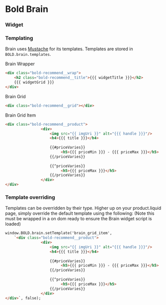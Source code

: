 # Bold Brain

### Widget

### Templating

Brain uses [Mustache](https://mustache.github.io/) for its templates. Templates are stored in `BOLD.brain.templates`.

Brain Wrapper
```html
<div class="bold-recommend__wrap">
	<h2 class="bold-recommend__title">{{{ widgetTitle }}}</h2>
	{{{ widgetGrid }}}
</div>
```

Brain Grid
```html
<div class="bold-recommend__grid"></div>
```

Brain Grid Item
```html
<div class="bold-recommend__product">
                <div>
                    <img src="{{ imgUri }}" alt="{{{ handle }}}"/>
                    <h4>{{{ title }}}</h4>
                    
                    {{#priceVaries}}
						 <h5>{{{ priceMin }}} - {{{ priceMax }}}</h5>
					{{/priceVaries}}
					
					{{^priceVaries}}
						 <h5>{{{ priceMax }}}</h5>
					{{/priceVaries}}
                </div>
</div>
```

### Template overriding 

Templates can be overridden by their type. Higher up on your product.liquid page, simply override the default template using the following: (Note this must be wrapped in a on dom ready to ensure the Brain widget script is loaded)

```html
window.BOLD.brain.setTemplate('brain_grid_item',
	`<div class="bold-recommend__product">
                <div>
                    <img src="{{ imgUri }}" alt="{{{ handle }}}"/>
                    <h4>{{{ title }}}</h4>
                    
                    {{#priceVaries}}
						 <h5>{{{ priceMin }}} - {{{ priceMax }}}</h5>
					{{/priceVaries}}
					
					{{^priceVaries}}
						 <h5>{{{ priceMax }}}</h5>
					{{/priceVaries}}
                </div>
</div>`, false);
```